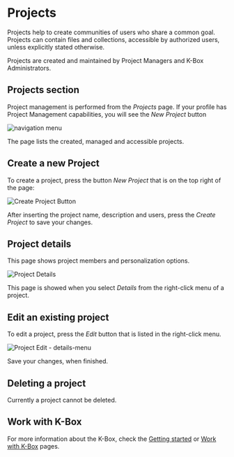 # Projects

Projects help to create communities of users who share a common goal. Projects can contain files and collections, 
accessible by authorized users, unless explicitly stated otherwise.

Projects are created and maintained by Project Managers and K-Box Administrators.

## Projects section

Project management is performed from the _Projects_ page. If your profile has Project Management capabilities, 
you will see the _New Project_ button

![navigation menu](https://git.klink.asia/main/k-box/blob/Update-Help-Project-section/docs/user/img/dms-projects-section.JPG)

The page lists the created, managed and accessible projects. 

## Create a new Project

To create a project, press the button _New Project_ that is on the top right of the page:

![Create Project Button](https://git.klink.asia/main/k-box/blob/Update-Help-Project-section/docs/user/img/dms-projects-new-btn.JPG)

After inserting the project name, description and users, press the _Create Project_ to save your changes.

## <a id="prjDetails"></a>Project details

This page shows project members and personalization options.

![Project Details](https://git.klink.asia/main/k-box/blob/Update-Help-Project-section/docs/user/img/dms-project-show.JPG)

This page is showed when you select _Details_ from the right-click menu of a project.

## Edit an existing project

To edit a project, press the _Edit_ button that is listed in the right-click menu. 

![Project Edit - details-menu](https://git.klink.asia/main/k-box/blob/Update-Help-Project-section/docs/user/img/prj-edit-button.PNG)

Save your changes, when finished. 

## Deleting a project

Currently a project cannot be deleted.

## Work with K-Box

For more information about the K-Box, check the [Getting started](../getting-started.md) or [Work with K-Box](../work-with-documents.md) pages.  


